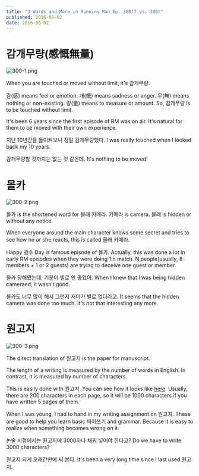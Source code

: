 ```yaml
---
title: "3 Words and More in Running Man Ep. 300(7 vs. 300)"
published: 2016-06-02
date: 2016-06-02
---
```

#  감개무량(感慨無量)

![300-1.png ](/images/300-1.png )

When you are touched or moved without limit, it's 감개무량. 

감(感) means feel or emotion. 개(慨) means sadness or anger. 무(無) means nothing or non-existing. 량(量) means to measure or amount. So, 감개무량 is to be touched without limit. 

It's been 6 years since the first episode of RM was on air. It's natural for them to be moved with their own experience. 



지난 10년간을 돌이켜보니 정말 감개무량했다. 
I was really touched when I looked back my 10 years. 

감개무량할 것까지는 없는 것 같은데. 
It's nothing to be moved!




#  몰카

 ![300-2.png ](/images/300-2.png ) 

몰카 is the shortened word for 몰래 카메라. 카메라 is camera. 몰래 is hidden or without any notice. 

When everyone around the main character knows some secret and tries to see how he or she reacts, this is called 몰래 카메라. 

Happy 광수 Day is famous episode of 몰카. Actually, this was done a lot in early RM episodes when they were doing 1:n match. N people(usually, 8 members + 1 or 2 guests) are trying to deceive one guest or member. 



몰카 당해봤는데, 기분이 별로 안 좋았어. 
When I knew that I was being hidden cameraed, it wasn't good. 

몰카도 너무 많이 해서 그런지 재미가 별로 없더라고. 
It seems that the hidden camera was done too much. It's not that interesting any more. 



#  원고지

![300-3.png ](/images/300-3.png )

The direct translation of 원고지 is the paper for manuscript. 

The length of a writing is measured by the number of words in English. In contrast, it is measured by number of characters. 

This is easily done with 원고지. You can see how it looks like [here](https://www.google.co.kr/search?q=%EC%9B%90%EA%B3%A0%EC%A7%80&biw=1680&bih=925&source=lnms&tbm=isch&sa=X&ved=0ahUKEwjxqemDg4jNAhXDOJQKHUvsAF8Q_AUIBigB).  Usually, there are 200 characters in each page, so it will be 1000 characters if you have written 5 pages of them. 

When I was young, I had to hand in my writing assignment on 원고지. These are good to help you learn basic 띄어쓰기 and grammar. Because it is easy to realize when something becomes wrong on it. 



논술 시험에서는 원고지에 3000자나 채워 넣어야 한다고?
Do we have to write 3000 characters?

원고지 되게 오래간만에 써 본다. 
It's been a very long time since I last used 원고지. 

